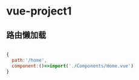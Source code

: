 # vue-project1

## 路由懒加载

```javascript

{
  path:'/home',
  component:()=>import('./Components/Home.vue')
}

```
